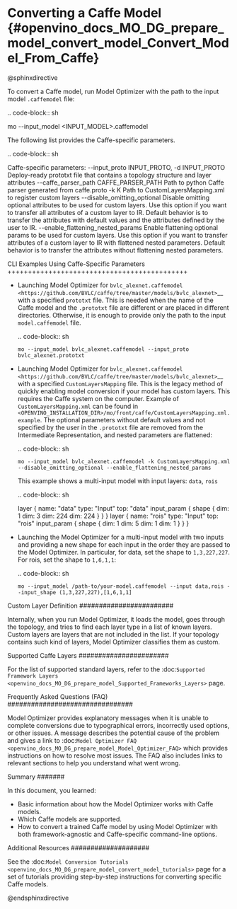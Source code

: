 # Converting a Caffe Model {#openvino_docs_MO_DG_prepare_model_convert_model_Convert_Model_From_Caffe}

@sphinxdirective

To convert a Caffe model, run Model Optimizer with the path to the input model ``.caffemodel`` file:

.. code-block:: sh

   mo --input_model <INPUT_MODEL>.caffemodel


The following list provides the Caffe-specific parameters.

.. code-block:: sh

  Caffe-specific parameters:
    --input_proto INPUT_PROTO, -d INPUT_PROTO
                          Deploy-ready prototxt file that contains a topology
                          structure and layer attributes
    --caffe_parser_path CAFFE_PARSER_PATH
                          Path to python Caffe parser generated from caffe.proto
    -k K                  Path to CustomLayersMapping.xml to register custom
                          layers
    --disable_omitting_optional
                          Disable omitting optional attributes to be used for
                          custom layers. Use this option if you want to transfer
                          all attributes of a custom layer to IR. Default
                          behavior is to transfer the attributes with default
                          values and the attributes defined by the user to IR.
    --enable_flattening_nested_params
                          Enable flattening optional params to be used for
                          custom layers. Use this option if you want to transfer
                          attributes of a custom layer to IR with flattened
                          nested parameters. Default behavior is to transfer the
                          attributes without flattening nested parameters.


CLI Examples Using Caffe-Specific Parameters
++++++++++++++++++++++++++++++++++++++++++++

* Launching Model Optimizer for `bvlc_alexnet.caffemodel <https://github.com/BVLC/caffe/tree/master/models/bvlc_alexnet>`__ with a specified `prototxt` file. This is needed when the name of the Caffe model and the `.prototxt` file are different or are placed in different directories. Otherwise, it is enough to provide only the path to the input `model.caffemodel` file.
  
   .. code-block:: sh
      
      mo --input_model bvlc_alexnet.caffemodel --input_proto bvlc_alexnet.prototxt
   
* Launching Model Optimizer for `bvlc_alexnet.caffemodel <https://github.com/BVLC/caffe/tree/master/models/bvlc_alexnet>`__ with a specified `CustomLayersMapping` file. This is the legacy method of quickly enabling model conversion if your model has custom layers. This requires the Caffe system on the computer. Example of ``CustomLayersMapping.xml`` can be found in ``<OPENVINO_INSTALLATION_DIR>/mo/front/caffe/CustomLayersMapping.xml.example``. The optional parameters without default values and not specified by the user in the ``.prototxt`` file are removed from the Intermediate Representation, and nested parameters are flattened:

   .. code-block:: sh

      mo --input_model bvlc_alexnet.caffemodel -k CustomLayersMapping.xml --disable_omitting_optional --enable_flattening_nested_params
   
   This example shows a multi-input model with input layers: ``data``, ``rois``

   .. code-block:: sh

     layer {
       name: "data"
       type: "Input"
       top: "data"
       input_param {
         shape { dim: 1 dim: 3 dim: 224 dim: 224 }
       }
     }
     layer {
       name: "rois"
       type: "Input"
       top: "rois"
       input_param {
         shape { dim: 1 dim: 5 dim: 1 dim: 1 }
       }
     }

* Launching the Model Optimizer for a multi-input model with two inputs and providing a new shape for each input in the order they are passed to the Model Optimizer. In particular, for data, set the shape to ``1,3,227,227``. For rois, set the shape to ``1,6,1,1``:

   .. code-block:: sh
   
      mo --input_model /path-to/your-model.caffemodel --input data,rois --input_shape (1,3,227,227),[1,6,1,1]

Custom Layer Definition
########################

Internally, when you run Model Optimizer, it loads the model, goes through the topology, and tries to find each layer type in a list of known layers. Custom layers are layers that are not included in the list. If your topology contains such kind of layers, Model Optimizer classifies them as custom.

Supported Caffe Layers
#######################

For the list of supported standard layers, refer to the :doc:`Supported Framework Layers <openvino_docs_MO_DG_prepare_model_Supported_Frameworks_Layers>`  page.

Frequently Asked Questions (FAQ)
################################

Model Optimizer provides explanatory messages when it is unable to complete conversions due to typographical errors, incorrectly used options, or other issues. A message describes the potential cause of the problem and gives a link to :doc:`Model Optimizer FAQ <openvino_docs_MO_DG_prepare_model_Model_Optimizer_FAQ>`  which provides instructions on how to resolve most issues. The FAQ also includes links to relevant sections to help you understand what went wrong.

Summary
#######

In this document, you learned:

* Basic information about how the Model Optimizer works with Caffe models.
* Which Caffe models are supported.
* How to convert a trained Caffe model by using Model Optimizer with both framework-agnostic and Caffe-specific command-line options.

Additional Resources
####################

See the :doc:`Model Conversion Tutorials <openvino_docs_MO_DG_prepare_model_convert_model_tutorials>`  page for a set of tutorials providing step-by-step instructions for converting specific Caffe models.


@endsphinxdirective
